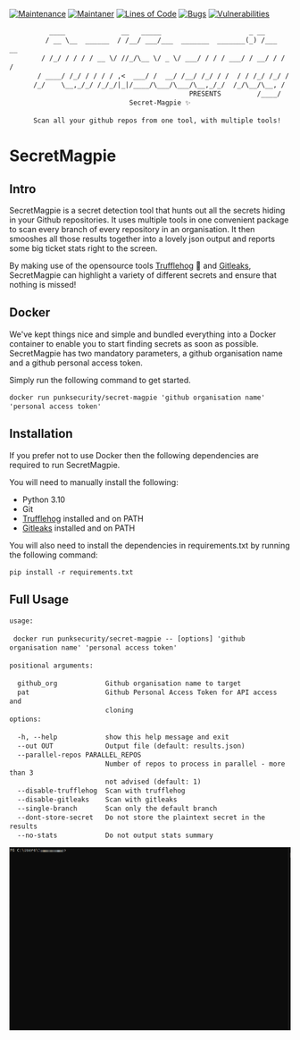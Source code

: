 [![Maintenance](https://img.shields.io/badge/Maintained%3F-yes-green.svg)](https://GitHub.com/punk-security/secret-magpie-cli/graphs/commit-activity)
[![Maintaner](https://img.shields.io/badge/maintainer-PunkSecurity-blue)](https://www.punksecurity.co.uk)
[![Lines of Code](https://sonarcloud.io/api/project_badges/measure?project=punk-security_SecretMagpie&metric=ncloc)](https://sonarcloud.io/summary/new_code?id=punk-security_SecretMagpie)
[![Bugs](https://sonarcloud.io/api/project_badges/measure?project=punk-security_SecretMagpie&metric=bugs)](https://sonarcloud.io/summary/new_code?id=punk-security_SecretMagpie)
[![Vulnerabilities](https://sonarcloud.io/api/project_badges/measure?project=punk-security_SecretMagpie&metric=vulnerabilities)](https://sonarcloud.io/summary/new_code?id=punk-security_SecretMagpie)

```
          ____              __   _____                      _ __       
         / __ \__  ______  / /__/ ___/___  _______  _______(_) /___  __
        / /_/ / / / / __ \/ //_/\__ \/ _ \/ ___/ / / / ___/ / __/ / / /
       / ____/ /_/ / / / / ,<  ___/ /  __/ /__/ /_/ / /  / / /_/ /_/ / 
      /_/    \__,_/_/ /_/_/|_|/____/\___/\___/\__,_/_/  /_/\__/\__, /  
                                             PRESENTS         /____/  
                              Secret-Magpie ✨

      Scan all your github repos from one tool, with multiple tools!
```                                                       
    
# SecretMagpie 

## Intro

SecretMagpie is a secret detection tool that hunts out all the secrets hiding in your Github repositories. It uses multiple tools in one convenient package to scan every branch of every repository in an organisation. It then smooshes all those results together into a lovely json output and reports some big ticket stats right to the screen. 

By making use of the opensource tools [Trufflehog](https://github.com/trufflesecurity/trufflehog) 🐷 and [Gitleaks](https://github.com/zricethezav/gitleaks), SecretMagpie can highlight a variety of different secrets and ensure that nothing is missed!

## Docker

We've kept things nice and simple and bundled everything into a Docker container to enable you to start finding secrets as soon as possible. SecretMagpie has two mandatory parameters, a github organisation name and a github personal access token.

Simply run the following command to get started.

```
docker run punksecurity/secret-magpie 'github organisation name' 'personal access token'
```
## Installation

If you prefer not to use Docker then the following dependencies are required to run SecretMagpie.

You will need to manually install the following:

* Python 3.10
* Git
* [Trufflehog](https://github.com/trufflesecurity/trufflehog) installed and on PATH
* [Gitleaks](https://github.com/zricethezav/gitleaks) installed and on PATH

You will also need to install the dependencies in requirements.txt by running the following command:

```
pip install -r requirements.txt
```


## Full Usage

```
usage:

 docker run punksecurity/secret-magpie -- [options] 'github organisation name' 'personal access token'

positional arguments:

  github_org            Github organisation name to target
  pat                   Github Personal Access Token for API access and
                        cloning
options:

  -h, --help            show this help message and exit
  --out OUT             Output file (default: results.json)
  --parallel-repos PARALLEL_REPOS
                        Number of repos to process in parallel - more than 3
                        not advised (default: 1)
  --disable-trufflehog  Scan with trufflehog
  --disable-gitleaks    Scan with gitleaks
  --single-branch       Scan only the default branch
  --dont-store-secret   Do not store the plaintext secret in the results
  --no-stats            Do not output stats summary
```

![CMD](Docs\secret-magpie.gif)
